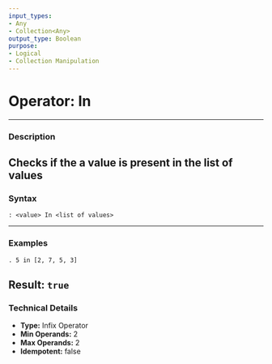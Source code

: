 ```yaml
---
input_types:
- Any
- Collection<Any>
output_type: Boolean
purpose:
- Logical
- Collection Manipulation
---
```

# Operator: In
---
### **Description**
Checks if the a value is present in the list of values
---
### **Syntax**
```
: <value> In <list of values>
```
---
### **Examples**
```
. 5 in [2, 7, 5, 3]
```
**Result:** `true`
---
### **Technical Details**
- **Type:** Infix Operator
- **Min Operands:** 2
- **Max Operands:** 2
- **Idempotent:** false